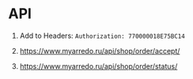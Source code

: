 API
=============

1. Add to Headers: `Authorization: 770000018E75BC14`

2. https://www.myarredo.ru/api/shop/order/accept/

3. https://www.myarredo.ru/api/shop/order/status/
